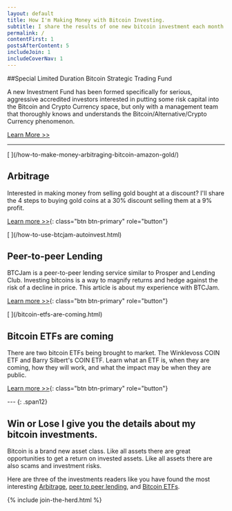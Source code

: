 ```yaml
---
layout: default
title: How I'm Making Money with Bitcoin Investing.
subtitle: I share the results of one new bitcoin investment each month.
permalink: /
contentFirst: 1
postsAfterContent: 5
includeJoin: 1
includeCoverNav: 1 
---
```


##Special Limited Duration Bitcoin Strategic Trading Fund

A new Investment Fund has been formed specifically for serious, aggressive accredited investors interested in putting some risk capital into the Bitcoin and Crypto Currency space, but only with a management team that thoroughly knows and understands the Bitcoin/Alternative/Crypto Currency phenomenon.  

<a href="/bitcoin-strategic-trading-fund/" class="btn btn-primary">Learn More >></a>

___

<div class="row">
    <div class="col-lg-4 fillable" markdown="1">
[<span class="link_fill"> </span>](/how-to-make-money-arbitraging-bitcoin-amazon-gold/)

<h2><i class="fa fa-signal"></i> Arbitrage</h2>

Interested in making money from selling gold bought at a discount? I'll share the 4 steps to buying gold coins at a 30% discount selling them at a 9% profit.

[Learn more >>](/how-to-make-money-arbitraging-bitcoin-amazon-gold/){: class="btn btn-primary" role="button"}
</div>

<div class="col-lg-4 fillable" markdown="1">
[<span class="link_fill"> </span>](/how-to-use-btcjam-autoinvest.html)

<h2><i class="fa fa-users"></i> Peer-to-peer Lending</h2>


BTCJam is a peer-to-peer lending service similar to Prosper and Lending Club. Investing bitcoins is a way to magnify returns and hedge against the risk of a decline in price. This article is about my experience with BTCJam.

[Learn more >>](/how-to-use-btcjam-autoinvest.html){: class="btn btn-primary" role="button"}
</div>

<div class="col-lg-4 fillable" markdown="1">
[<span class="link_fill"> </span>](/bitcoin-etfs-are-coming.html)

<h2><i class="fa fa-clock-o"></i> Bitcoin ETFs are coming</h2>

There are two bitcoin ETFs being brought to market. The Winklevoss COIN ETF and Barry Silbert's COIN ETF. Learn what an ETF is, when they are coming, how they will work, and what the impact may be when they are public.

[Learn more >>](/bitcoin-etfs-are-coming.html){: class="btn btn-primary" role="button"}
</div>
</div>

<div class='row' markdown="1">
---
{: .span12}
</div>

<h2>Win or Lose I give you the details about my bitcoin investments.</h2>

Bitcoin is a brand new asset class. Like all assets there are great opportunities to get a return on invested assets. Like all assets there are also scams and investment risks.

Here are three of the investments readers like you have found the most interesting [Arbitrage](how-to-make-money-arbitraging-bitcoin-amazon-gold/), [peer to peer lending](/how-to-use-btcjam-autoinvest.html), and [Bitcoin ETFs](/bitcoin-etfs-are-coming.html). 

{% include join-the-herd.html %}